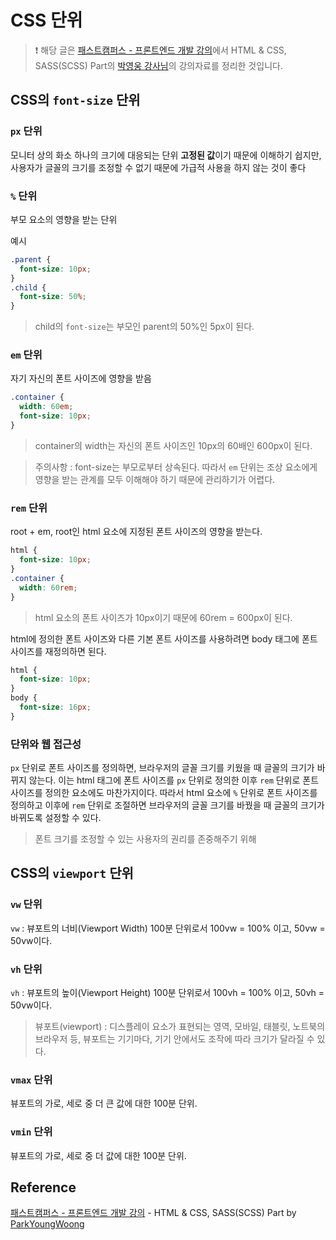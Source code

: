 # CSS 단위

> ❗️ 해당 글은 [패스트캠퍼스 - 프론트엔드 개발 강의](https://www.fastcampus.co.kr/dev_online_react/)에서 HTML & CSS, SASS(SCSS) Part의 [박영웅 강사님](https://github.com/ParkYoungWoong)의 강의자료를 정리한 것입니다.

## CSS의 `font-size` 단위

### `px` 단위

모니터 상의 화소 하나의 크기에 대응되는 단위
**고정된 값**이기 때문에 이해하기 쉽지만, 사용자가 글꼴의 크기를 조정할 수 없기 때문에 가급적 사용을 하지 않는 것이 좋다

### `%` 단위

부모 요소의 영향을 받는 단위

예시

```css
.parent {
  font-size: 10px;
}
.child {
  font-size: 50%;
}
```

> child의 `font-size`는 부모인 parent의 50%인 5px이 된다.

### `em` 단위

자기 자신의 폰트 사이즈에 영향을 받음

```css
.container {
  width: 60em;
  font-size: 10px;
}
```

> container의 width는 자신의 폰트 사이즈인 10px의 60배인 600px이 된다.

> 주의사항 : font-size는 부모로부터 상속된다.
> 따라서 `em` 단위는 조상 요소에게 영향을 받는 관계를 모두 이해해야 하기 때문에 관리하기가 어렵다.

### `rem` 단위

root + em, root인 html 요소에 지정된 폰트 사이즈의 영향을 받는다.

```css
html {
  font-size: 10px;
}
.container {
  width: 60rem;
}
```

> html 요소의 폰트 사이즈가 10px이기 때문에 60rem = 600px이 된다.

html에 정의한 폰트 사이즈와 다른 기본 폰트 사이즈를 사용하려면 body 태그에 폰트 사이즈를 재정의하면 된다.

```css
html {
  font-size: 10px;
}
body {
  font-size: 16px;
}
```

### 단위와 웹 접근성

`px` 단위로 폰트 사이즈를 정의하면, 브라우저의 글꼴 크기를 키웠을 때 글꼴의 크기가 바뀌지 않는다.
이는 html 태그에 폰트 사이즈를 `px` 단위로 정의한 이후 `rem` 단위로 폰트 사이즈를 정의한 요소에도 마찬가지이다.
따라서 html 요소에 `%` 단위로 폰트 사이즈를 정의하고 이후에 `rem` 단위로 조절하면 브라우저의 글꼴 크기를 바꿨을 때 글꼴의 크기가 바뀌도록 설정할 수 있다.

> 폰트 크기를 조정할 수 있는 사용자의 권리를 존중해주기 위해

## CSS의 `viewport` 단위

### `vw` 단위

`vw` : 뷰포트의 너비(Viewport Width)
100분 단위로서 100vw = 100% 이고, 50vw = 50vw이다.

### `vh` 단위

`vh` : 뷰포트의 높이(Viewport Height)
100분 단위로서 100vh = 100% 이고, 50vh = 50vw이다.

> 뷰포트(viewport) : 디스플레이 요소가 표현되는 영역, 모바일, 태블릿, 노트북의 브라우저 등, 뷰포트는 기기마다, 기기 안에서도 조작에 따라 크기가 달라질 수 있다.

### `vmax` 단위

뷰포트의 가로, 세로 중 더 큰 값에 대한 100분 단위.

### `vmin` 단위

뷰포트의 가로, 세로 중 더 값에 대한 100분 단위.

## Reference

[패스트캠퍼스 - 프론트엔드 개발 강의](https://www.fastcampus.co.kr/dev_online_react/) - HTML & CSS, SASS(SCSS) Part by [ParkYoungWoong](https://github.com/ParkYoungWoong)
